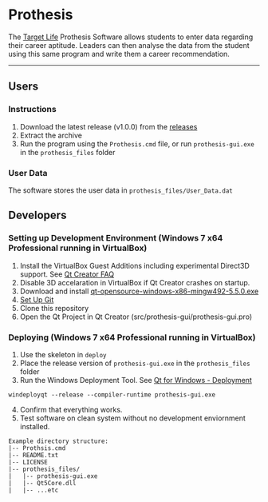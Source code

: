 Prothesis
=========

The [Target Life](http://www.targetlife.co.za/) Prothesis Software allows students to enter data regarding their career aptitude. Leaders can then analyse the data from the student using this same program and write them a career recommendation.

----

## Users
### Instructions
1. Download the latest release (v1.0.0) from the [releases](https://github.com/egeldenhuys/prothesis/releases)
2. Extract the archive
3. Run the program using the `Prothesis.cmd` file, 
or run `prothesis-gui.exe` in the `prothesis_files` folder

### User Data
The software stores the user data in `prothesis_files/User_Data.dat`

## Developers
### Setting up Development Environment (Windows 7 x64 Professional running in VirtualBox)

1. Install the VirtualBox Guest Additions including experimental Direct3D support. See [Qt Creator FAQ](http://doc.qt.io/qtcreator/creator-faq.html)
2. Disable 3D accelaration in VirtualBox if Qt Creator crashes on startup.
3. Download and install [qt-opensource-windows-x86-mingw492-5.5.0.exe](http://download.qt.io/archive/qt/5.5/5.5.0/)
4. [Set Up Git](https://help.github.com/articles/set-up-git/)
5. Clone this repository
6. Open the Qt Project in Qt Creator (src/prothesis-gui/prothesis-gui.pro)

### Deploying (Windows 7 x64 Professional running in VirtualBox)
1. Use the skeleton in `deploy`
2. Place the release version of `prothesis-gui.exe` in the `prothesis_files` folder
3. Run the Windows Deployment Tool. See [Qt for Windows - Deployment](http://doc.qt.io/qt-5/windows-deployment.html#the-windows-deployment-tool)

`windeployqt --release --compiler-runtime prothesis-gui.exe`

4. Confirm that everything works.
5. Test software on clean system without no development enviornment installed.

```
Example directory structure:
|-- Prothsis.cmd
|-- README.txt
|-- LICENSE
|-- prothesis_files/
|   |-- prothesis-gui.exe
|   |-- Qt5Core.dll
|   |-- ...etc
```
